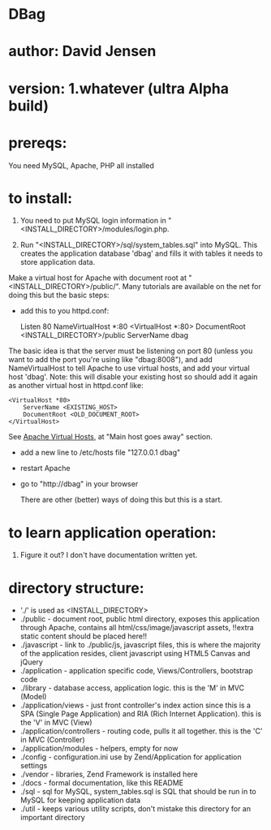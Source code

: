 DBag
===

# author: David Jensen
# version: 1.whatever (ultra Alpha build)

prereqs:
===

You need MySQL, Apache, PHP all installed

to install:
===

1. You need to put MySQL login information in "<INSTALL_DIRECTORY>/modules/login.php.

2. Run "<INSTALL_DIRECTORY>/sql/system_tables.sql" into MySQL.  This creates the application database 'dbag' and fills it with tables it needs to store application data.

 Make a virtual host for Apache with document root at "<INSTALL_DIRECTORY>/public/".  Many tutorials are available on the net for doing this but the basic steps:

- add this to you httpd.conf:

	Listen 80
	NameVirtualHost *:80
	<VirtualHost *:80>
		DocumentRoot <INSTALL_DIRECTORY>/public
		ServerName dbag
	</VirtualHost>

The basic idea is that the server must be listening on port 80 (unless you want to add the port you're using like "dbag:8008"), and add NameVirtualHost to tell Apache to use virtual hosts, and add your virtual host 'dbag'.  Note: this will disable your existing host so should add it again as another virtual host in httpd.conf like:

	<VirtualHost *80>
		ServerName <EXISTING_HOST>
		DocumentRoot <OLD_DOCUMENT_ROOT>
	</VirtualHost>

See [Apache Virtual Hosts](http://httpd.apache.org/docs/2.2/vhosts/name-based.html#using), at "Main host goes away" section.

- add a new line to /etc/hosts file "127.0.0.1   dbag"
- restart Apache
- go to "http://dbag" in your browser

	There are other (better) ways of doing this but this is a start.

to learn application operation:
==

1. Figure it out?  I don't have documentation written yet.


directory structure:
==

* './' is used as <INSTALL_DIRECTORY>
* ./public - document root, public html directory, exposes this application through Apache, contains all html/css/image/javascript assets, !!extra static content should be placed here!!
* ./javascript - link to ./public/js, javascript files, this is where the majority of the application resides, client javascript using HTML5 Canvas and jQuery
* ./application - application specific code, Views/Controllers, bootstrap code
* ./library - database access, application logic.  this is the 'M' in MVC (Model)
* ./application/views - just front controller's index action since this is a SPA (Single Page Application) and RIA (Rich Internet Application). this is the 'V' in MVC (View)
* ./application/controllers - routing code, pulls it all together. this is the 'C' in MVC (Controller)
* ./application/modules - helpers, empty for now
* ./config - configuration.ini use by Zend/Application for application settings
* ./vendor - libraries, Zend Framework is installed here
* ./docs - formal documentation, like this README
* ./sql - sql for MySQL, system_tables.sql is SQL that should be run in to MySQL for keeping application data
* ./util - keeps various utility scripts, don't mistake this directory for an important directory
